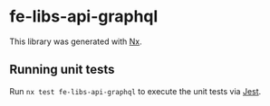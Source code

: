 # fe-libs-api-graphql

This library was generated with [Nx](https://nx.dev).

## Running unit tests

Run `nx test fe-libs-api-graphql` to execute the unit tests via [Jest](https://jestjs.io).
